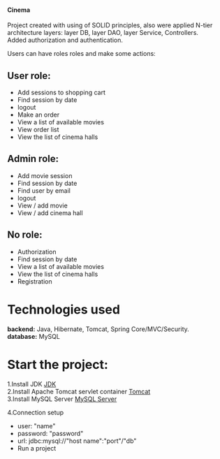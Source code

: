 
#### Cinema

Project created with using of SOLID principles, also were applied N-tier architecture layers: layer  DB, layer  DAO, layer  Service, Controllers. <br>
Added authorization and authentication.

Users can have roles roles and make some actions: <br>

## User role: <br>
- Add sessions to shopping cart
- Find session by date
- logout
- Make an order
- View a list of available movies
- View order list
- View the list of cinema halls

## Admin role: <br>
- Add movie session
- Find session by date
- Find user by email
- logout
- View / add movie
- View / add cinema hall

## No role: <br>
- Authorization
- Find session by date
- View a list of available movies
- View the list of cinema halls
- Registration

# Technologies used <br>
**backend:** Java, Hibernate, Tomcat, Spring Core/MVC/Security. <br>
**database:** MySQL<br>

# Start the project: <br>
1.Install JDK [JDK](https://www.oracle.com/java/technologies/javase-downloads.html, "Download JDK") <br>
2.Install Apache Tomcat servlet container [Tomcat](https://tomcat.apache.org/download-90.cgi, "Download Tomcat") <br>
3.Install MySQL Server [MySQL Server](https://dev.mysql.com/downloads/) <br>

4.Connection setup
+ user: "name"
+ password: "password"
+ url: jdbc:mysql://"host name":"port"/"db"
+ Run a project
